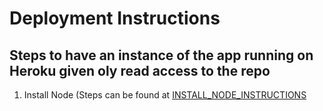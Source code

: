 # Deployment Instructions

## Steps to have an instance of the app running on Heroku given oly read access to the repo

1. Install Node (Steps can be found at [INSTALL_NODE_INSTRUCTIONS](./docs/INSTALL_NODE_INSTRUCTIONS.md) 

